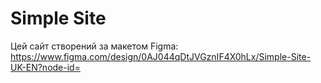 # Simple Site

Цей сайт створений за макетом Figma:  
https://www.figma.com/design/0AJ044qDtJVGznIF4X0hLx/Simple-Site-UK-EN?node-id=
